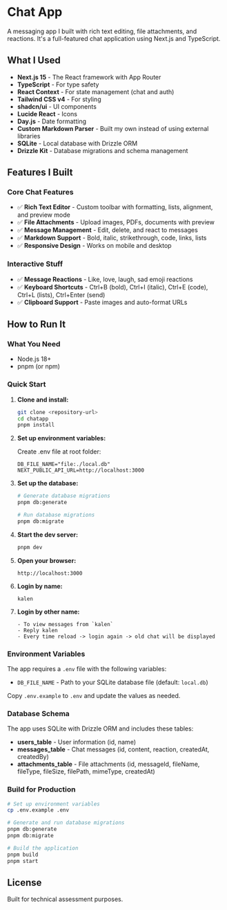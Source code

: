 # Chat App

A messaging app I built with rich text editing, file attachments, and reactions. It's a full-featured chat application using Next.js and TypeScript.

## What I Used

- **Next.js 15** - The React framework with App Router
- **TypeScript** - For type safety
- **React Context** - For state management (chat and auth)
- **Tailwind CSS v4** - For styling
- **shadcn/ui** - UI components
- **Lucide React** - Icons
- **Day.js** - Date formatting
- **Custom Markdown Parser** - Built my own instead of using external libraries
- **SQLite** - Local database with Drizzle ORM
- **Drizzle Kit** - Database migrations and schema management

## Features I Built

### Core Chat Features

- ✅ **Rich Text Editor** - Custom toolbar with formatting, lists, alignment, and preview mode
- ✅ **File Attachments** - Upload images, PDFs, documents with preview
- ✅ **Message Management** - Edit, delete, and react to messages
- ✅ **Markdown Support** - Bold, italic, strikethrough, code, links, lists
- ✅ **Responsive Design** - Works on mobile and desktop

### Interactive Stuff

- ✅ **Message Reactions** - Like, love, laugh, sad emoji reactions
- ✅ **Keyboard Shortcuts** - Ctrl+B (bold), Ctrl+I (italic), Ctrl+E (code), Ctrl+L (lists), Ctrl+Enter (send)
- ✅ **Clipboard Support** - Paste images and auto-format URLs

## How to Run It

### What You Need

- Node.js 18+
- pnpm (or npm)

### Quick Start

1. **Clone and install:**

   ```bash
   git clone <repository-url>
   cd chatapp
   pnpm install
   ```

2. **Set up environment variables:**

   Create .env file at root folder:

   ```env
   DB_FILE_NAME="file:./local.db"
   NEXT_PUBLIC_API_URL=http://localhost:3000
   ```

3. **Set up the database:**

   ```bash
   # Generate database migrations
   pnpm db:generate

   # Run database migrations
   pnpm db:migrate
   ```

4. **Start the dev server:**

   ```bash
   pnpm dev
   ```

5. **Open your browser:**

   ```
   http://localhost:3000
   ```

6. **Login by name:**

   ```
   kalen
   ```

7. **Login by other name:**
   ```
   - To view messages from `kalen`
   - Reply kalen
   - Every time reload -> login again -> old chat will be displayed
   ```

### Environment Variables

The app requires a `.env` file with the following variables:

- `DB_FILE_NAME` - Path to your SQLite database file (default: `local.db`)

Copy `.env.example` to `.env` and update the values as needed.

### Database Schema

The app uses SQLite with Drizzle ORM and includes these tables:

- **users_table** - User information (id, name)
- **messages_table** - Chat messages (id, content, reaction, createdAt, createdBy)
- **attachments_table** - File attachments (id, messageId, fileName, fileType, fileSize, filePath, mimeType, createdAt)

### Build for Production

```bash
# Set up environment variables
cp .env.example .env

# Generate and run database migrations
pnpm db:generate
pnpm db:migrate

# Build the application
pnpm build
pnpm start
```

## License

Built for technical assessment purposes.

